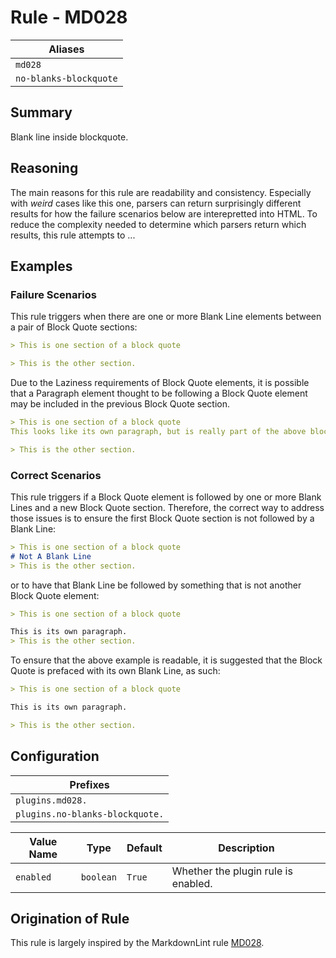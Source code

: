 # Rule - MD028

| Aliases |
| --- |
| `md028` |
| `no-blanks-blockquote` |

## Summary

Blank line inside blockquote.

## Reasoning

The main reasons for this rule are readability and consistency.  Especially
with *weird* cases like this one, parsers can return surprisingly different
results for how the failure scenarios below are interepretted into HTML.
To reduce the complexity needed to determine which parsers return which
results, this rule attempts to ...

## Examples

### Failure Scenarios

This rule triggers when there are one or more Blank Line elements between
a pair of Block Quote sections:

````Markdown
> This is one section of a block quote

> This is the other section.
````

Due to the Laziness requirements of Block Quote elements, it is possible
that a Paragraph element thought to be following a Block Quote element
may be included in the previous Block Quote section.

````Markdown
> This is one section of a block quote
This looks like its own paragraph, but is really part of the above block quote.

> This is the other section.
````

### Correct Scenarios

This rule triggers if a Block Quote element is followed by one or
more Blank Lines and a new Block Quote section.  Therefore, the correct
way to address those issues is to ensure the first Block Quote section
is not followed by a Blank Line:

````Markdown
> This is one section of a block quote
# Not A Blank Line
> This is the other section.
````

or to have that Blank Line be followed by something that is not
another Block Quote element:

````Markdown
> This is one section of a block quote

This is its own paragraph.
> This is the other section.
````

To ensure that the above example is readable, it is suggested that the
Block Quote is prefaced with its own Blank Line, as such:

````Markdown
> This is one section of a block quote

This is its own paragraph.

> This is the other section.
````

## Configuration

| Prefixes |
| --- |
| `plugins.md028.` |
| `plugins.no-blanks-blockquote.` |

| Value Name | Type | Default | Description |
| -- | -- | -- | -- |
| `enabled` | `boolean` | `True` | Whether the plugin rule is enabled. |

## Origination of Rule

This rule is largely inspired by the MarkdownLint rule
[MD028](https://github.com/DavidAnson/markdownlint/blob/main/doc/Rules.md#md028---blank-line-inside-blockquote).
